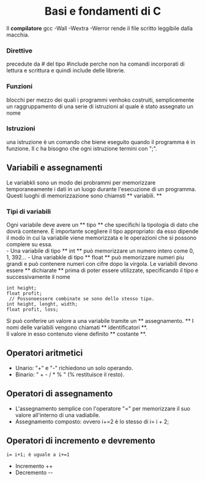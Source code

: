  <h1 align="center">Basi e fondamenti di C</h1>  
  
Il **compilatore** gcc -Wall -Wextra -Werror rende il file scritto leggibile dalla macchia.  

### Direttive 
precedute da # del tipo #include perche non ha comandi incorporati di lettura e scrittura e quindi include delle librerie. 
### Funzioni
blocchi per mezzo dei quali i programmi venhoko costruiti, semplicemente un raggruppamento di una serie di istruzioni al  quale è stato assegnato un nome
### Istruzioni
una istruzione è un comando che biene eseguito quando il programma è in funzione. Il c ha bisogno che ogni istruzione termini con ";". 

## Variabili e assegnamenti
Le variabkli sono un modo dei probrammi per memorizzare temporaneamente i dati in un luogo durante l'esecuzione di un programma.
Questi luoghi di memorizzazione sono chiamsti ** variabili. **  
### Tipi di variabili
Ogni variabile deve avere un ** tipo **  che specifichi la tipologia di dato che dovrà contenere. È importante scegliere il tipo appropriato: da esso dipende il modo in cui la variabile
viene memorizzata e le operazioni che si possono compiere su essa.   
    - Una variabile di tipo ** int ** può memorizzare un numero intero come 0, 1, 392...
    - Una variabkle di tipo ** float ** può memorizzare numeri piu grandi e può contenere numeri con cifre dopo la virgola.
Le variabili devono essere ** dichiarate ** prima di poter essere utilizzate, specificando il tipo e successivamente il nome
```
int height;
float profit;
 // Possonoessere combinate se sono dello stesso tipo.
int height, lenght, width;
float profit, loss;
```
Si può conferire un valore a una variabile tramite un ** assegnamento. **
I nomi delle variabili vengono chiamati ** identificatori **.  
Il valore in esso contenuto viene definito ** costante **.  

## Operatori aritmetici
- Unario: "+" e "-"  richiedono un solo operando.
- Binario: " + - / * % " (% restituisce il resto).  
## Operatori di assegnamento
- L'assegnamento semplice con l'operatore "="  per memorizzare il suo valore all'interno di una vadiabile.
- Assegnamento composto: ovvero i+=2 è lo stesso di i= i + 2;
## Operatori di incremento e devremento
```
i= i+1; è uguale a i+=1
```
- Incremento ++
- Decremento --




```
```
